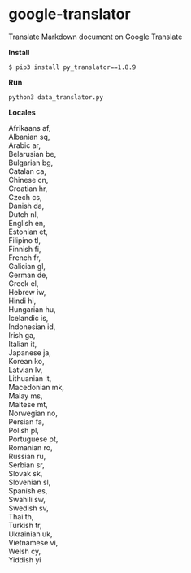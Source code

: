 # google-translator
Translate Markdown document on Google Translate

**Install**

`$ pip3 install py_translator==1.8.9`

**Run**

`python3 data_translator.py`

**Locales**

Afrikaans af,  
Albanian sq,  
Arabic ar,  
Belarusian be,  
Bulgarian bg,  
Catalan ca,  
Chinese cn,  
Croatian hr,  
Czech cs,  
Danish da,  
Dutch nl,  
English en,  
Estonian et,  
Filipino tl,  
Finnish fi,  
French fr,  
Galician gl,  
German de,  
Greek el,  
Hebrew iw,  
Hindi hi,  
Hungarian hu,  
Icelandic is,  
Indonesian id,  
Irish ga,  
Italian it,  
Japanese ja,  
Korean ko,  
Latvian lv,  
Lithuanian lt,  
Macedonian mk,  
Malay ms,  
Maltese mt,  
Norwegian no,  
Persian fa,  
Polish pl,  
Portuguese pt,  
Romanian ro,  
Russian ru,  
Serbian sr,  
Slovak sk,  
Slovenian sl,  
Spanish es,  
Swahili sw,  
Swedish sv,  
Thai th,  
Turkish tr,  
Ukrainian uk,  
Vietnamese vi,  
Welsh cy,  
Yiddish yi  
